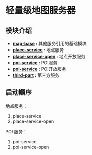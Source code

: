 # 轻量级地图服务器

## 模块介绍

* **[map-base](map-base/README.md) :** 其他服务引用的基础模块
* **[place-service](place-service/README.md) :** 地点服务
* **[place-service-open](place-service-open) :** 地点开放服务
* **[poi-service](poi-service/README.md) :** POI服务
* **[poi-service](poi-service-open) :** POI开放服务
* **[third-part](third-party/README.md) :** 第三方服务

## 启动顺序

地点服务：
1. place-service
2. place-service-open

POI 服务：
1. poi-service
2. poi-service-open
